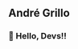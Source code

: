 ## André Grillo
### 👋 Hello, Devs!! 

<div>
  <img height="180em" src="https://github-readme-stats.verce.app/api?username=andrellgrillo&show_icons=true&theme=dracula&include_all_commits=true&count_private=true/>
  <img height="180em" src="https://github-readme-stats.verce.app/top-lang/api?username=andrellgrillo&layout_compact&langs_count=16&theme=dracula/>
</div>

<!--
**andrellgrillo/andrellgrillo** is a ✨ _special_ ✨ repository because its `README.md` (this file) appears on your GitHub profile.

Here are some ideas to get you started:

- 🔭 I’m currently working on ...
- 🌱 I’m currently learning ...
- 👯 I’m looking to collaborate on ...
- 🤔 I’m looking for help with ...
- 💬 Ask me about ...
- 📫 How to reach me: ...
- 😄 Pronouns: ...
- ⚡ Fun fact: ...
-->
